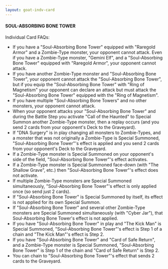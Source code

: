```yaml
---
layout: goat-indv-card
---
```


#### SOUL-ABSORBING BONE TOWER

Individual Card FAQs:

*   If you have a "Soul-Absorbing Bone Tower" equipped with "Raregold Armor" and a Zombie-Type monster, your opponent cannot attack. Even if you have a Zombie-Type monster, "Gemini Elf", and a "Soul-Absorbing Bone Tower" equipped with "Raregold Armor", your opponent cannot attack.
*   If you have another Zombie-Type monster and "Soul-Absorbing Bone Tower", your opponent cannot attack the "Soul-Absorbing Bone Tower", but if you equip the "Soul-Absorbing Bone Tower" with "Ring of Magnetism" your opponent can declare an attack but must attack the "Soul-Absorbing Bone Tower" equipped with the "Ring of Magnetism".
*   If you have multiple "Soul-Absorbing Bone Towers" and no other monsters, your opponent cannot attack.
*   When your opponent attacks your "Soul-Absorbing Bone Tower" and during the Battle Step you activate "Call of the Haunted" to Special Summon another Zombie-Type monster, then a replay occurs (and you send 2 cards from your opponent's Deck to the Graveyard).
*   If "DNA Surgery" is in play changing all monsters to Zombie-Types, and a monster that was not originally a Zombie-Type is Special Summoned, "Soul-Absorbing Bone Tower"'s effect is applied and you send 2 cards from your opponent's Deck to the Graveyard.
*   If a Zombie-Type monster is Special Summoned on your opponent's side of the field, "Soul-Absorbing Bone Tower"'s effect activates.
*   If a Zombie-Type monster is Special Summoned face-down (with "The Shallow Grave", etc.) then "Soul-Absorbing Bone Tower"'s effect does not activate.
*   If multiple Zombie-Type monsters are Special Summoned simultaneously, "Soul-Absorbing Bone Tower"'s effect is only applied once (so send just 2 cards).
*   If "Soul-Absorbing Bone Tower" is Special Summoned by itself, its effect is not applied for its own Special Summon.
*   If "Soul-Absorbing Bone Tower" and several other Zombie-Type monsters are Special Summoned simultaneously (with "Cyber Jar"), that Soul-Absorbing Bone Tower's effect is not applied.
*   If you have "Soul-Absorbing Bone Tower" in play and "The Kick Man" is Special Summoned, "Soul-Absorbing Bone Tower"'s effect is Step 1 of a chain and "The Kick Man"'s effect is Step 2.
*   If you have "Soul-Absorbing Bone Tower" and "Card of Safe Return", and a Zombie-Type monster is Special Summoned, "Soul-Absorbing Bone Tower" is Step 1 of the chain and "Card of Safe Return" is Step 2.
*   You can chain to "Soul-Absorbing Bone Tower"'s effect that sends 2 cards to the Graveyard.